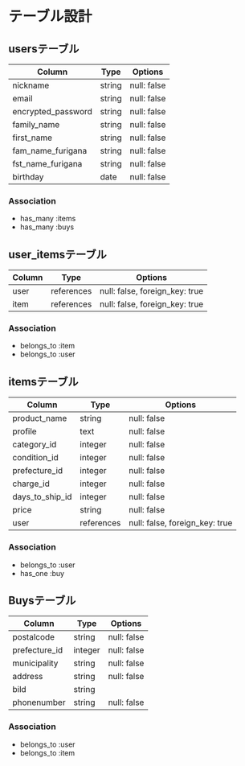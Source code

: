 # テーブル設計

## usersテーブル

| Column             | Type   | Options     |
| ------------------ | ------ | ------------|
| nickname           | string | null: false |
| email              | string | null: false |
| encrypted_password | string | null: false |
| family_name        | string | null: false |
| first_name         | string | null: false |
| fam_name_furigana  | string | null: false |
| fst_name_furigana  | string | null: false |
| birthday           | date   | null: false |

### Association

- has_many :items
- has_many :buys

## user_itemsテーブル

| Column   | Type       | Options                        |
| -------- | ---------- | ------------------------------ |
| user     | references | null: false, foreign_key: true |
| item     | references | null: false, foreign_key: true |

### Association

- belongs_to :item
- belongs_to :user

## itemsテーブル

| Column          | Type       | Options                        |
| --------------- | ---------- | -------------------------------|
| product_name    | string     | null: false                    |
| profile         | text       | null: false                    |
| category_id     | integer    | null: false                    |
| condition_id    | integer    | null: false                    |
| prefecture_id   | integer    | null: false                    |
| charge_id       | integer    | null: false                    |
| days_to_ship_id | integer    | null: false                    |
| price           | string     | null: false                    |
| user            | references | null: false, foreign_key: true |

### Association

- belongs_to :user
- has_one :buy

## Buysテーブル

| Column        | Type       | Options                        |
| ------------- | ---------- | ------------------------------ |
| postalcode    | string     | null: false                    |
| prefecture_id | integer    | null: false                    |
| municipality  | string     | null: false                    |
| address       | string     | null: false                    |
| bild          | string     |                                |
| phonenumber   | string     | null: false                    |

### Association

- belongs_to :user
- belongs_to :item
